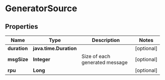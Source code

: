 

# GeneratorSource


## Properties

Name | Type | Description | Notes
------------ | ------------- | ------------- | -------------
**duration** | **java.time.Duration** |  |  [optional]
**msgSize** | **Integer** | Size of each generated message |  [optional]
**rpu** | **Long** |  |  [optional]



